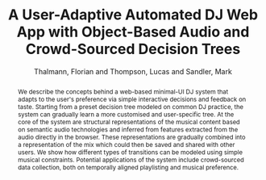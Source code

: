 --- 
title: "A User-Adaptive Automated DJ Web App with Object-Based Audio and Crowd-Sourced Decision Trees" 
abstract: "We describe the concepts behind a web-based minimal-UI DJ system that adapts to the user's preference via simple interactive decisions and feedback on taste. Starting from a preset decision tree modeled on common DJ practice, the system can gradually learn a more customised and user-specific tree. At the core of the system are structural representations of the musical content based on semantic audio technologies and inferred from features extracted from the audio directly in the browser. These representations are gradually combined into a representation of the mix which could then be saved and shared with other users. We show how different types of transitions can be modeled using simple musical constraints. Potential applications of the system include crowd-sourced data collection, both on temporally aligned playlisting and musical preference." 
address: "Berlin" 
author: "Thalmann, Florian and Thompson, Lucas and Sandler, Mark"
webAuthor: "Florian Thalmann, Lucas Thompson, Mark Sandler" 
booktitle: "Proceedings of the International Web Audio Conference" 
editor: "Monschke, Jan and Guttandin, Christoph and Schnell, Norbert and Jenkinson, Thomas and Schaedler, Jack" 
month: "Proceedings of the International Web Audio Conference"
pages: "" 
publisher: "TU Berlin" 
series: "WAC '18"
track: "Paper"  
year: "2018" 
id: "2018_4" 
tags: year2018
media: none 
pdflink: /_data/papers/pdf/2018/2018_4.pdf
ISSN: 2663-5844
---
